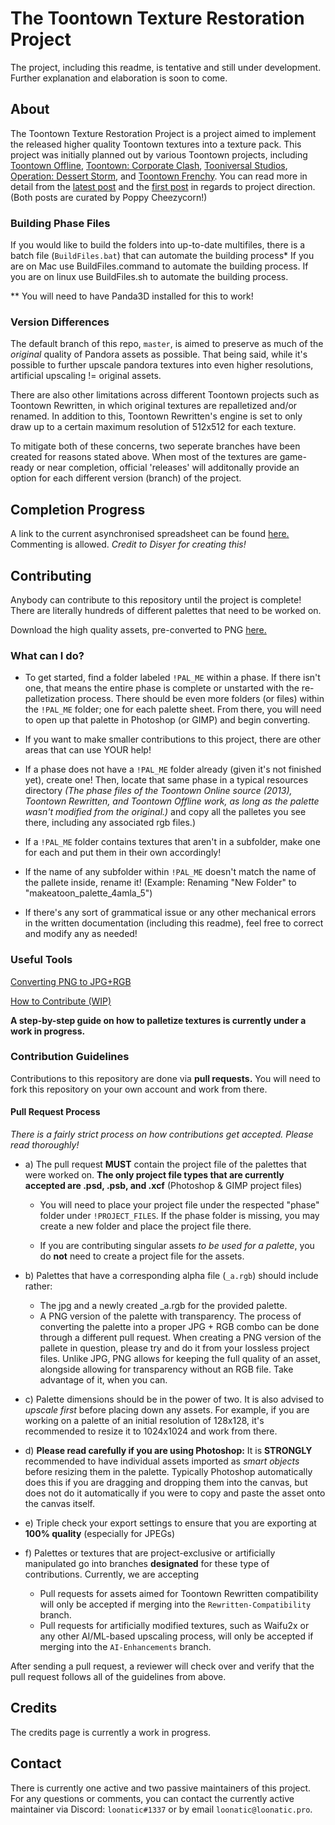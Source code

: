 # The Toontown Texture Restoration Project

The project, including this readme, is tentative and still under development. Further explanation and elaboration is soon to come. 

## About
The Toontown Texture Restoration Project is a project aimed to implement the released higher quality Toontown textures into a texture pack. This project was initially planned out by various Toontown projects, including [Toontown Offline](https://ttoffline.com), [Toontown: Corporate Clash](https://corporateclash.net), [Tooniversal Studios](https://tooniversal.com), [Operation: Dessert Storm](https://opdessertstorm.com), and [Toontown Frenchy](https://toontownfrenchy.fr).
You can read more in detail from the [latest post](https://www.reddit.com/r/Toontown/comments/hpnoqj/the_first_release_of_the_source_quality_toontown/) and the [first post](https://www.reddit.com/r/Toontown/comments/h0zmdo/psa_in_regards_to_getting_the_toontown_online_hd/) in regards to project direction. (Both posts are curated by Poppy Cheezycorn!)

### Building Phase Files
If you would like to build the folders into up-to-date multifiles, there is a batch file (``BuildFiles.bat``) that can automate the building process*
If you are on Mac use BuildFiles.command to automate the building process. If you are on linux use BuildFiles.sh to automate the building process.

** You will need to have Panda3D installed for this to work!

### Version Differences
The default branch of this repo, ``master``, is aimed to preserve as much of the *original* quality of Pandora assets as possible. That being said, while it's possible to further upscale pandora textures into even higher resolutions, artificial upscaling != original assets.

There are also other limitations across different Toontown projects such as Toontown Rewritten, in which original textures are repalletized and/or renamed. In addition to this, Toontown Rewritten's engine is set to only draw up to a certain maximum resolution of 512x512 for each texture.

To mitigate both of these concerns, two seperate branches have been created for reasons stated above. When most of the textures are game-ready or near completion, official 'releases' will additonally provide an option for each different version (branch) of the project.

## Completion Progress
A link to the current asynchronised spreadsheet can be found [here.](https://docs.google.com/spreadsheets/d/1B_1q37iiUtAJ18XSbzQIP_r2O9h2qI8J_DuxZ-eZtNw/edit?usp=sharing) Commenting is allowed. *Credit to Disyer for creating this!*

## Contributing

Anybody can contribute to this repository until the project is complete! There are literally hundreds of different palettes that need to be worked on. 

Download the high quality assets, pre-converted to PNG [here.](https://drive.google.com/file/d/1vXA-7tqWvDlffZonwvI82_RA1FRx1gL3/view)

### What can I do?

 * To get started, find a folder labeled ``!PAL_ME`` within a phase. If there isn't one, that means the entire phase is complete or unstarted with the re-palletization process. There should be even more folders (or files) within the ``!PAL_ME`` folder; one for each palette sheet. From there, you will need to open up that palette in Photoshop (or GIMP) and begin converting.
 
 * If you want to make smaller contributions to this project, there are other areas that can use YOUR help!
  * If a phase does not have a ``!PAL_ME`` folder already (given it's not finished yet), create one! Then, locate that same phase in a typical resources directory *(The phase files of the Toontown Online source (2013), Toontown Rewritten, and Toontown Offline work, as long as the palette wasn't modified from the original.)* and copy all the palletes you see there, including any associated rgb files.)
  * If a ``!PAL_ME`` folder contains textures that aren't in a subfolder, make one for each and put them in their own accordingly! 
  * If the name of any subfolder within ``!PAL_ME`` doesn't match the name of the pallete inside, rename it! (Example: Renaming "New Folder" to "makeatoon_palette_4amla_5")
  * If there's any sort of grammatical issue or any other mechanical errors in the written documentation (including this readme), feel free to correct and modify any as needed!
  

### Useful Tools
[Converting PNG to JPG+RGB](https://github.com/Toontown-Texture-Restoration/Toontown-Texture-Restoration/wiki/Converting-PNG-Files-to-JPG-RGB)

[How to Contribute (WIP)](https://github.com/Toontown-Texture-Restoration/Toontown-Texture-Restoration/wiki/How-to-Contribute:-A-Step-by-Step-Guide)

**A step-by-step guide on how to palletize textures is currently under a work in progress.** 

### Contribution Guidelines

Contributions to this repository are done via **pull requests.** You will need to fork this repository on your own account and work from there.

#### Pull Request Process

*There is a fairly strict process on how contributions get accepted. Please read thoroughly!* 

* a) The pull request **MUST** contain the project file of the palettes that were worked on.
**The only project file types that are currently accepted are .psd, .psb, and .xcf** (Photoshop & GIMP project files) 
  * You will need to place your project file under the respected "phase" folder under ``!PROJECT_FILES``. If the phase folder is missing, you may create a new folder and place the project file there.

  * If you are contributing singular assets *to be used for a palette*, you do **not** need to create a project file for the assets.

* b) Palettes that have a corresponding alpha file (``_a.rgb``) should include rather:
   * The jpg and a newly created _a.rgb for the provided palette.
   * A PNG version of the palette with transparency. The process of converting the palette into a proper JPG + RGB combo can be done through a different pull request. When creating a PNG version of the pallete in question, please try and do it from your lossless project files. Unlike JPG, PNG allows for keeping the full quality of an asset, alongside allowing for transparency without an RGB file. Take advantage of it, when you can.

* c) Palette dimensions should be in the power of two. It is also  advised to *upscale first* before placing down any assets. For example, if you are working on a palette of an initial resolution of 128x128, it's recommended to resize it to 1024x1024 and work from there.

* d) **Please read carefully if you are using Photoshop:** It is __STRONGLY__ recommended to have individual assets imported as *smart objects* before resizing them in the palette. Typically Photoshop automatically does this if you are dragging and dropping them into the canvas, but does not do it automatically if you were to copy and paste the asset onto the canvas itself.

* e) Triple check your export settings to ensure that you are exporting at **100% quality** (especially for JPEGs)

* f) Palettes or textures that are project-exclusive or artificially manipulated go into branches **designated** for these type of contributions. Currently, we are accepting
  * Pull requests for assets aimed for Toontown Rewritten compatibility will only be accepted if merging into the ``Rewritten-Compatibility`` branch.
  * Pull requests for artificially modified textures, such as Waifu2x or any other AI/ML-based upscaling process, will only be accepted if merging into the ``AI-Enhancements`` branch. 

After sending a pull request, a reviewer will check over and verify that the pull request follows all of the guidelines from above.

## Credits

The credits page is currently a work in progress.

## Contact

 There is currently one active and two passive maintainers of this project. For any questions or comments, you can contact the currently active maintainer via Discord: ``loonatic#1337`` or by email ``loonatic@loonatic.pro``. 

